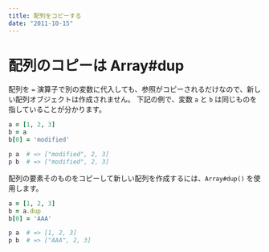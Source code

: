 ```yaml
---
title: 配列をコピーする
date: "2011-10-15"
---
```


配列のコピーは Array#dup
====
配列を `=` 演算子で別の変数に代入しても、参照がコピーされるだけなので、新しい配列オブジェクトは作成されません。
下記の例で、変数 `a` と `b` は同じものを指していることが分かります。

```ruby
a = [1, 2, 3]
b = a
b[0] = 'modified'

p a  # => ["modified", 2, 3]
p b  # => ["modified", 2, 3]
```

配列の要素そのものをコピーして新しい配列を作成するには、`Array#dup()` を使用します。

```ruby
a = [1, 2, 3]
b = a.dup
b[0] = 'AAA'

p a  # => [1, 2, 3]
p b  # => ["AAA", 2, 3]
```

